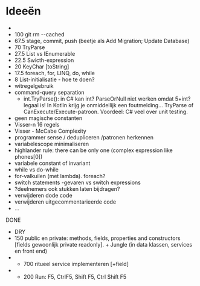 # Ideeën




- 
- 100 git rm --cached
- 67.5 stage, commit, push (beetje als Add Migration; Update Database)
- 70 TryParse
- 27.5 List vs IEnumerable
- 22.5 Swicth-expression
- 20 KeyChar [toString] 
- 17.5 foreach, for, LINQ, do, while 
- 8 List-initialisatie - hoe te doen?
- witregelgebruik
- command-query separation
	+ int.TryParse(): in C# kan int? ParseOrNull niet werken omdat 5+int? legaal is! In Kotlin krijg je onmiddellijk een foutmelding... TryParse of CanExecute/Execute-patroon. Voordeel: C# veel over unit testing.
- geen magische constanten
- Visser-n 16 regels
- Visser - McCabe Complexity
- programmer sense / dedupliceren /patronen herkennen
- variabelescope minimaliseren
- highlander rule: there can be only one (complex expression like phones[0])
- variabele constant of invariant
- while vs do-while
- for-valkuilen (met lambda). foreach?
- switch statements -gevaren vs switch expressions
- ?deelnemers ook stukken laten bijdragen?
- verwijderen dode code
- verwijderen uitgecommentarieerde code 
- ...

DONE  
- DRY
- 150 public en private: methods, fields, properties and constructors [fields gewoonlijk private readonly]. + Jungle (in data klassen, services en front end)
- - 700 ritueel service implementeren [+field]
- - 200 Run: F5, CtrlF5, Shift F5, Ctrl Shift F5